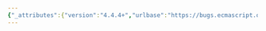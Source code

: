 ```yaml
---
{"_attributes":{"version":"4.4.4+","urlbase":"https://bugs.ecmascript.org/","maintainer":"dherman@mozilla.com"},"bug":{"bug_id":349,"creation_ts":"2012-05-11 00:39:00 -0700","short_desc":"15.4.4.18: steps start at 15","delta_ts":"2012-06-16 10:01:14 -0700","product":"Draft for 6th Edition","component":"editorial issue","version":"Rev 7: May 4, 2012 Draft","rep_platform":"All","op_sys":"All","bug_status":"RESOLVED","resolution":"FIXED","priority":"Normal","bug_severity":"enhancement","everconfirmed":true,"reporter":{"uid":"jmdyck","name":"Michael Dyck"},"assigned_to":{"uid":"allen","name":"Allen Wirfs-Brock"},"long_desc":[{"commentid":928,"comment_count":0,"who":{"uid":"jmdyck","name":"Michael Dyck"},"bug_when":"2012-05-11 00:39:46 -0700","thetext":"In 15.4.4.18 \"Array.prototype.forEach ( callbackfn [ , thisArg ] )\",\nthe algorithm starts with step 15.\n\nPresumably it should start with 1."},{"commentid":932,"comment_count":1,"who":{"uid":"allen","name":"Allen Wirfs-Brock"},"bug_when":"2012-05-11 09:12:47 -0700","thetext":"corrected in editor's working draft"}]}}
---
```

